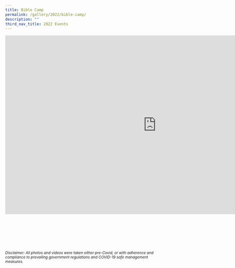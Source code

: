 ```yaml
---
title: Bible Camp
permalink: /gallery/2022/bible-camp/
description: ""
third_nav_title: 2022 Events
---
```

<iframe allowfullscreen="true" height="569" width="960" frameborder="0" src="https://docs.google.com/presentation/d/e/2PACX-1vRiMc5Kki7jXJv5xo44h1KaoxMIDgEPPLbnNUAy8oyaO6cyn4e_iwZmD_HAosDlKVDV4_ch_Cho6Dmo/embed?start=true&amp;loop=true&amp;delayms=5000"></iframe>


<br><br><br><br><br><br>
<sup>_Disclaimer: All photos and videos were taken either pre-Covid, or with adherence and compliance to prevailing government regulations and COVID-19 safe management measures._</sup>